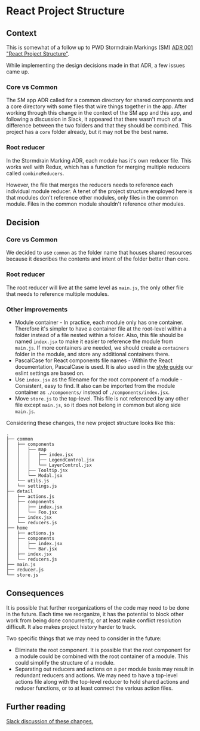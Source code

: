 # React Project Structure

## Context

This is somewhat of a follow up to PWD Stormdrain Markings (SM) [ADR 001 "React Project Structure"](https://github.com/azavea/pwd-stormdrain-marking/blob/develop/doc/arch/adr-001-react-project-structure.md).

While implementing the design decisions made in that ADR, a few issues came up.

### Core vs Common

The SM app ADR called for a common directory for shared components and a core directory with some files that wire things together in the app. After working through this change in the context of the SM app and this app, and following a discussion in Slack, it appeared that there wasn't much of a difference between the two folders and that they should be combined. This project has a `core` folder already, but it may not be the best name.

### Root reducer

In the Stormdrain Marking ADR, each module has it's own reducer file. This works well with Redux, which has a function for merging multiple reducers called `combineReducers`.

However, the file that merges the reducers needs to reference each individual module reducer. A tenet of the project structure employed here is that modules don't reference other modules, only files in the common module. Files in the common module shouldn't reference other modules.

## Decision

### Core vs Common

We decided to use `common` as the folder name that houses shared resources because it describes the contents and intent of the folder better than core.

### Root reducer

The root reducer will live at the same level as `main.js`, the only other file that needs to reference multiple modules.

### Other improvements

* Module container - In practice, each module only has one container. Therefore it's simpler to have a container file at the root-level within a folder instead of a file nested within a folder. Also, this file should be named `index.jsx` to make it easier to reference the module from `main.js`. If more containers are needed, we should create a `containers` folder in the module, and store any additional containers there.
* PascalCase for React components file names - Within the React documentation, PascalCase is used. It is also used in the [style guide](https://github.com/airbnb/javascript/tree/master/react#naming) our eslint settings are based on.
* Use `index.jsx` as the filename for the root component of a module - Consistent, easy to find. It also can be imported from the module container as `./components/` instead of `./components/index.jsx`.
* Move `store.js` to the top-level. This file is not referenced by any other file except `main.js`, so it does not belong in common but along side `main.js`.

Considering these changes, the new project structure looks like this:

```
.
├── common
│   ├── components
│   │   ├── map
│   │   │   ├── index.jsx
│   │   │   ├── LegendControl.jsx
│   │   │   └── LayerControl.jsx
│   │   ├── Tooltip.jsx
│   │   └── Modal.jsx
│   └── utils.js
│   └── settings.js
├── detail
│   ├── actions.js
│   ├── components
│   │   ├── index.jsx
│   │   └── Foo.jsx
│   ├── index.jsx
│   └── reducers.js
├── home
│   ├── actions.js
│   ├── components
│   │   ├── index.jsx
│   │   └── Bar.jsx
│   ├── index.jsx
│   └── reducers.js
├── main.js
├── reducer.js
└── store.js
```

## Consequences

It is possible that further reorganizations of the code may need to be done in the future. Each time we reorganize, it has the potential to block other work from being done concurrently, or at least make conflict resolution difficult. It also makes project history harder to track.

Two specific things that we may need to consider in the future:

- Eliminate the root component. It is possible that the root component for a module could be combined with the root container of a module. This could simplify the structure of a module.
- Separating out reducers and actions on a per module basis may result in redundant reducers and actions. We may need to have a top-level actions file along with the top-level reducer to hold shared actions and reducer functions, or to at least connect the various action files.

## Further reading

[Slack discussion of these changes.](https://azavea.slack.com/archives/pwd/p1469197052000323)

